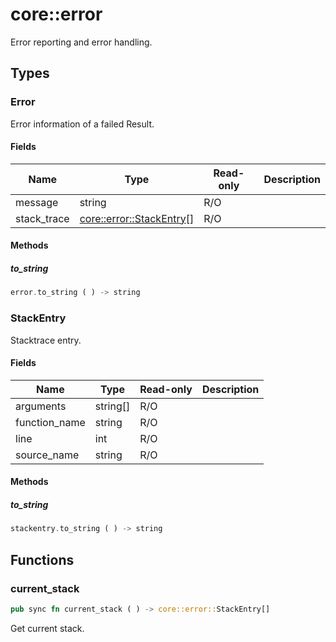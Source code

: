 # core::error

Error reporting and error handling.


## Types


### Error

Error information of a failed Result.


#### Fields

Name | Type | Read-only | Description
--- | --- | --- | ---
message | string | R/O | 
stack_trace | [core::error::StackEntry](/reference/core/error.md#stackentry)[] | R/O | 

#### Methods

##### to_string

```rust
error.to_string ( ) -> string
```



### StackEntry

Stacktrace entry.


#### Fields

Name | Type | Read-only | Description
--- | --- | --- | ---
arguments | string[] | R/O | 
function_name | string | R/O | 
line | int | R/O | 
source_name | string | R/O | 

#### Methods

##### to_string

```rust
stackentry.to_string ( ) -> string
```



## Functions


### current_stack

```rust
pub sync fn current_stack ( ) -> core::error::StackEntry[]
```

Get current stack.

